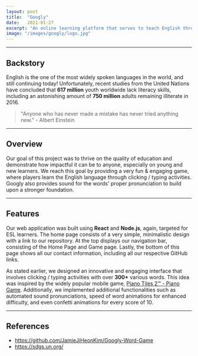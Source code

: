 ```yaml
---
layout: post
title:  "Googly"
date:   2021-01-27
excerpt: "An online learning platform that serves to teach English through our immersive game!"
image: "/images/googly/logo.jpg"
---
```

<hr />

## Backstory
English is the one of the most widely spoken languages in the world, and still continuing today! Unfortunately, recent studies from the United Nations have concluded that **617 million** youth worldwide lack literacy skills, including an astonishing amount of **750 million** adults remaining illiterate in 2016.

> "Anyone who has never made a mistake has never tried anything new." - Albert Einstein
<hr />

## Overview
Our goal of this project was to thrive on the quality of education and demonstrate how impactful it can be to anyone, especially on young and new learners. We reach this goal by providing a very fun & engaging game, where players learn the English language through clicking / typing activities. Googly also provides sound for the words' proper pronunciation to build upon a stronger foundation.
<hr />

## Features
<p><span class="image left"><img src="{{ "/images//googly/home.jpg" | absolute_url }}" alt="" /></span>Our web application was built using <strong>React</strong> and <strong>Node.js</strong>, again, targeted for ESL learners. The home page consists of a very simple, minimalistic design with a link to our repository. At the top displays our navigation bar, consisting of the Home Page and Game page. Lastly, the bottom of this page shows all our contact information, including all our respective GitHub links.</p>
<p><span class="image right"><img src="{{ "/images/googly/game.jpg" | absolute_url }}" alt="" /></span>As stated earlier, we designed an innovative and engaging interface that involves clicking / typing activities with over <strong>300+</strong> various words. This idea was inspired by the widely popular mobile game, <a href="https://apps.apple.com/us/app/piano-tiles-2-piano-game/id1027688889">Piano Tiles 2™ - Piano Game</a>. Additionally, we implemented additional functionalities such as automated sound pronunciations, speed of word animations for enhanced difficulty, and even confetti animations for every score of 10.</p>
<hr />

## References
- <https://github.com/JamieJiHeonKim/Googly-Word-Game>
- <https://sdgs.un.org/>